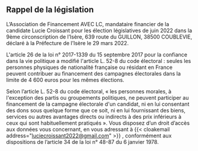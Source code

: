 ## Rappel de la législation

L’Association de Financement AVEC LC, mandataire financier de la candidate Lucie Croissant pour les élection législatives de juin 2022 dans la 9ème
circonscription de l’Isère, 639 route du GUILLON, 38500 COUBLEVIE, déclaré à la Préfecture de l’Isère le 29 mars 2022.

L'article 26 de la loi n° 2017-1339 du 15 septembre 2017 pour la confiance dans la vie politique a modifié l'article L. 52-8 du code électoral : seules les
personnes physiques de nationalité française ou résidant en France peuvent contribuer au financement des campagnes électorales dans la limite de 4
600 euros pour les mêmes élections.

Selon l’article L. 52-8 du code électoral, « les personnes morales, à l'exception des partis ou groupements politiques, ne peuvent participer au
financement de la campagne électorale d'un candidat, ni en lui consentant des dons sous quelque forme que ce soit, ni en lui fournissant des biens,
services ou autres avantages directs ou indirects à des prix inférieurs à ceux qui sont habituellement pratiqués ».
Vous disposez d’un droit d’accès aux données vous concernant, en vous adressant à {{< cloakemail address="luciecroissant2022@gmail.com" >}} , conformément aux dispositions
de l’article 34 de la loi n° 48-87 du 6 janvier 1978.  
